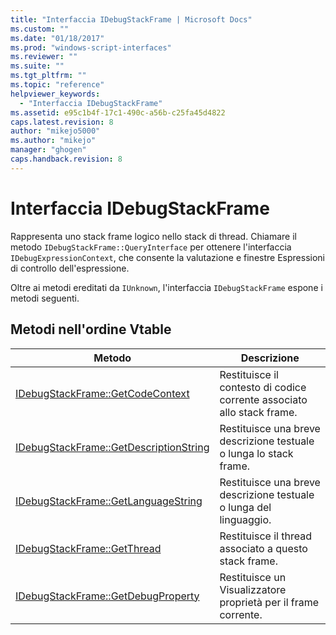 ```yaml
---
title: "Interfaccia IDebugStackFrame | Microsoft Docs"
ms.custom: ""
ms.date: "01/18/2017"
ms.prod: "windows-script-interfaces"
ms.reviewer: ""
ms.suite: ""
ms.tgt_pltfrm: ""
ms.topic: "reference"
helpviewer_keywords: 
  - "Interfaccia IDebugStackFrame"
ms.assetid: e95c1b4f-17c1-490c-a56b-c25fa45d4822
caps.latest.revision: 8
author: "mikejo5000"
ms.author: "mikejo"
manager: "ghogen"
caps.handback.revision: 8
---
```

# Interfaccia IDebugStackFrame
Rappresenta uno stack frame logico nello stack di thread.  Chiamare il metodo `IDebugStackFrame::QueryInterface` per ottenere l'interfaccia `IDebugExpressionContext`, che consente la valutazione e finestre Espressioni di controllo dell'espressione.  
  
 Oltre ai metodi ereditati da `IUnknown`, l'interfaccia `IDebugStackFrame` espone i metodi seguenti.  
  
## Metodi nell'ordine Vtable  
  
|Metodo|Descrizione|  
|------------|-----------------|  
|[IDebugStackFrame::GetCodeContext](../../winscript/reference/idebugstackframe-getcodecontext.md)|Restituisce il contesto di codice corrente associato allo stack frame.|  
|[IDebugStackFrame::GetDescriptionString](../../winscript/reference/idebugstackframe-getdescriptionstring.md)|Restituisce una breve descrizione testuale o lunga lo stack frame.|  
|[IDebugStackFrame::GetLanguageString](../../winscript/reference/idebugstackframe-getlanguagestring.md)|Restituisce una breve descrizione testuale o lunga del linguaggio.|  
|[IDebugStackFrame::GetThread](../../winscript/reference/idebugstackframe-getthread.md)|Restituisce il thread associato a questo stack frame.|  
|[IDebugStackFrame::GetDebugProperty](../../winscript/reference/idebugstackframe-getdebugproperty.md)|Restituisce un Visualizzatore proprietà per il frame corrente.|